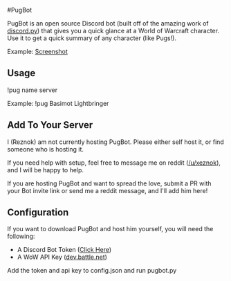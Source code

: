 #PugBot

PugBot is an open source Discord bot (built off of the amazing work of [discord.py](https://github.com/Rapptz/discord.py)) that gives you a quick glance at a World of Warcraft character. Use it to get a quick summary of any character (like Pugs!).

Example: [Screenshot](https://i.gyazo.com/2be324f099431ebf04e8914a50b98091.png)

## Usage
!pug name server

Example:
!pug Basimot Lightbringer


## Add To Your Server
I (Reznok) am not currently hosting PugBot. Please either self host it, or find someone who is hosting it.  
  
If you need help with setup, feel free to message me on reddit ([/u/xeznok](https://www.reddit.com/user/xeznok/)), and I will be happy to help.  
  
If you are hosting PugBot and want to spread the love, submit a PR with your Bot invite link or send me a reddit message, and I'll add him here!

## Configuration
If you want to download PugBot and host him yourself, you will need the following:

+ A Discord Bot Token ([Click Here](https://discordapp.com/developers/applications/))
+ A WoW API Key ([dev.battle.net](https://dev.battle.net))

Add the token and api key to config.json and run pugbot.py



